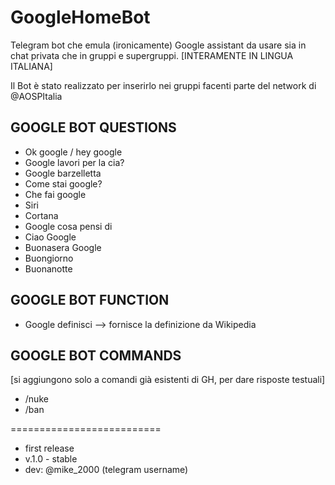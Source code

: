 # GoogleHomeBot
Telegram bot che emula (ironicamente) Google assistant da usare sia in chat privata che in gruppi e supergruppi.
[INTERAMENTE IN LINGUA ITALIANA]

Il Bot è stato realizzato per inserirlo nei gruppi facenti parte del network di @AOSPItalia




## GOOGLE BOT QUESTIONS

- Ok google / hey google
- Google lavori per la cia?
- Google barzelletta
- Come stai google?
- Che fai google
- Siri
- Cortana
- Google cosa pensi di <nome> 
- Ciao Google
- Buonasera Google
- Buongiorno 
- Buonanotte


## GOOGLE BOT FUNCTION

- Google definisci <nome> --> fornisce la definizione da Wikipedia


## GOOGLE BOT COMMANDS

[si aggiungono solo a 
comandi già esistenti 
di GH, per dare risposte
testuali]

- /nuke
- /ban

==========================

- first release
- v.1.0 - stable
- dev: @mike_2000 (telegram username)

